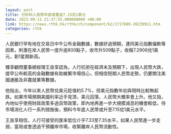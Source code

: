 ```yaml
---
layout: post
title: 分析料人民幣年底或重返7.15兌1美元
date: 2023-09-11 21:37:55.000000000 +08:00
link: https://news.rthk.hk/rthk/ch/component/k2/1717889-20230911.htm
categories: rthk
---
```


人民銀行罕有地在交易日中午公布金融數據，數據好過預期，連同美元指數偏軟等因素，刺激在岸人民幣一度升逾800點子，收市升509點子，收報7.2906兌1美元，創1星期新高。

臻享顧問董事總經理王良享認為，人行抗拒在經濟未及預期下，出現人民幣大跌，提早公布較高的金融數據有助維繫市場信心，但相信短期人民幣走勢，仍要關注美國通脹及非農就業等數據。

他指出，今年以來人民幣兌美元貶值約5.7%，但美元指數年初與現時比較無起跌。如果市場預期美國利率近乎見頂，美元回落，人民幣大概率會上升。他又指，內地似乎使用財政政策多過貨幣政策，即內地再進一步大規模減息的機會較低，待市場消化人行一系列措施後，預料今年底人民幣或升至7.15兌1美元水平。

王良享相信，人行可接受的匯率低位介乎7.33至7.35水平，如果人民幣進一步走弱，當局或會透過干預離岸市場，收緊離岸人民幣流動性。
